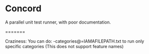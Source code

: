 Concord
=======

A parallel unit test runner, with poor documentation.

=======

Craziness:
You can do: -categories@=IAMAFILEPATH.txt  to run only specific categories
(This does not support feature names)

